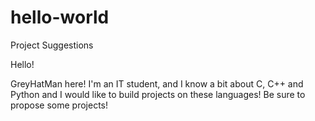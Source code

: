 # hello-world
Project Suggestions


Hello!

GreyHatMan here! I'm an IT student, and I know a bit about C, C++ and Python and I would like to build projects on these languages! Be sure to propose some projects!
